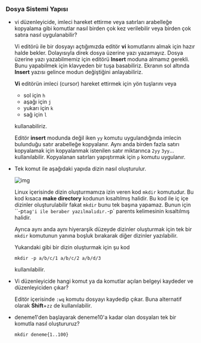 ### Dosya Sistemi Yapısı

+ vi düzenleyicide, imleci hareket ettirme veya satırları arabelleğe kopyalama gibi komutlar nasıl birden çok kez verilebilir veya birden çok satıra nasıl uygulanabilir?

  

  Vi editörü ile bir dosyayı açtığımızda editör **vi** komutlarını almak için hazır halde bekler. Dolayısıyla direk dosya üzerine yazı yazamayız. Dosya üzerine yazı yazabilmemiz için editörü **Insert** moduna almamız gerekli. Bunu yapabilmek için klavyeden bir tuşa basabiliriz. Ekranın sol altında **Insert** yazısı gelince modun değiştiğini anlayabiliriz.

  **Vi** editörün imleci (cursor) hareket ettirmek için yön tuşlarını veya

  + sol için `h`
  + aşağı için `j`
  + yukarı için `k`
  + sağ için `l`

  kullanabiliriz. 

  

  Editör **insert** modunda değil iken `yy` komutu uygulandığında imlecin bulunduğu satır arabelleğe kopyalanır. Aynı anda birden fazla satırı kopyalamak için kopyalanmak istenilen satır miktarınca  `2yy` `3yy`... kullanılabilir. Kopyalanan satırları yapıştırmak için  `p` komutu uygulanır.

  

+ Tek komut ile aşağıdaki yapıda dizin nasıl oluşturulur.

  ![img](C:\Users\ABRA\Desktop\image.png)

  

  Linux içerisinde dizin oluşturmamıza izin veren kod `mkdir` komutudur. Bu kod kısaca **make directory** kodunun kısaltılmış halidir. Bu kod ile iç içe dizinler oluşturulabilir fakat `mkdir` bunu tek başına yapamaz. Bunun için ``-p` tag'i ile beraber yazılmalıdır. `-p` parents kelimesinin kısaltılmış halidir. 

  

  Ayrıca aynı anda aynı hiyerarşik düzeyde dizinler oluşturmak için tek bir `mkdir` komutunun yanına boşluk bırakarak diğer dizinler yazılabilir. 

  

  Yukarıdaki gibi bir dizin oluşturmak için şu kod

  ```console
  mkdir -p a/b/c/1 a/b/c/2 a/b/d/3
  ```

   kullanılabilir. 

  

+ Vi düzenleyicide hangi komut ya da komutlar açılan belgeyi kaydeder ve düzenleyiciden çıkar?

  

  Editör içerisinde `:wq` komutu dosyayı kaydedip çıkar. Buna alternatif olarak **Shift**+`zz` de kullanılabilir. 

  

+ deneme1'den başlayarak deneme10'a kadar olan dosyaları tek bir komutla nasıl oluştururuz?

  

  ```console
  mkdir deneme{1..100}
  ```

  